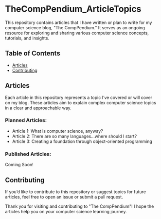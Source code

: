 # TheCompPendium_ArticleTopics
This repository contains articles that I have written or plan to write for my computer science blog, "The CompPendium." It serves as an ongoing resource for exploring and sharing various computer science concepts, tutorials, and insights.

## Table of Contents
- [Articles](#articles)
- [Contributing](#contributing)

## Articles
Each article in this repository represents a topic I’ve covered or will cover on my blog. These articles aim to explain complex computer science topics in a clear and approachable way.

### Planned Articles:
- Article 1: What is computer science, anyway?
- Article 2: There are so many languages...where should I start?
- Article 3: Creating a foundation through object-oriented programming

### Published Articles:
Coming Soon!

## Contributing
If you’d like to contribute to this repository or suggest topics for future articles, feel free to open an issue or submit a pull request.

Thank you for visiting and contributing to "The CompPendium"! I hope the articles help you on your computer science learning journey.
